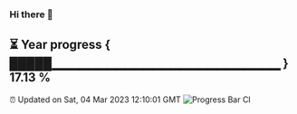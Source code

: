 ### Hi there 👋
⏳ Year progress { █████▁▁▁▁▁▁▁▁▁▁▁▁▁▁▁▁▁▁▁▁▁▁▁▁▁ } 17.13 %
---
⏰ Updated on Sat, 04 Mar 2023 12:10:01 GMT
![Progress Bar CI](https://github.com/Moyi321/Moyi321/workflows/Progress%20Bar%20CI/badge.svg)
